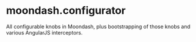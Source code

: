 # moondash.configurator

All configurable knobs in Moondash, plus bootstrapping of those knobs 
and various AngularJS interceptors.